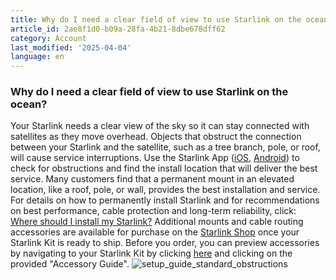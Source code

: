 ```yaml
---
title: Why do I need a clear field of view to use Starlink on the ocean?
article_id: 2ae8f1d0-b09a-28fa-4b21-8dbe678dff62
category: Account
last_modified: '2025-04-04'
language: en
---
```


### Why do I need a clear field of view to use Starlink on the ocean?
Your Starlink needs a clear view of the sky so it can stay connected with satellites as they move overhead. Objects that obstruct the connection between your Starlink and the satellite, such as a tree branch, pole, or roof, will cause service interruptions. Use the Starlink App ([iOS](https://www.starlink.com/support/article/<https:/apps.apple.com/us/app/starlink/id1537177988>), [Android](https://www.starlink.com/support/article/<https:/play.google.com/store/apps/details?id=com.starlink.mobile>)) to check for obstructions and find the install location that will deliver the best service.
Many customers find that a permanent mount in an elevated location, like a roof, pole, or wall, provides the best installation and service. For details on how to permanently install Starlink and for recommendations on best performance, cable protection and long-term reliability, click: [Where should I install my Starlink?](https://www.starlink.com/support/article/<https:/support.starlink.com/?topic=5aec169f-4cbb-72a1-60eb-14a49cbd2858>) Additional mounts and cable routing accessories are available for purchase on the [Starlink Shop](https://www.starlink.com/support/article/<https:/starlink.com/shop/>) once your Starlink Kit is ready to ship.
Before you order, you can preview accessories by navigating to your Starlink Kit by clicking [here](https://www.starlink.com/support/article/<https:/support.starlink.com/topic?category=6&category=85&category=72>) and clicking on the provided "Accessory Guide".
![setup_guide_standard_obstructions](https://www.starlink.com/public-files/setup_guide_standard_obstructions.png)